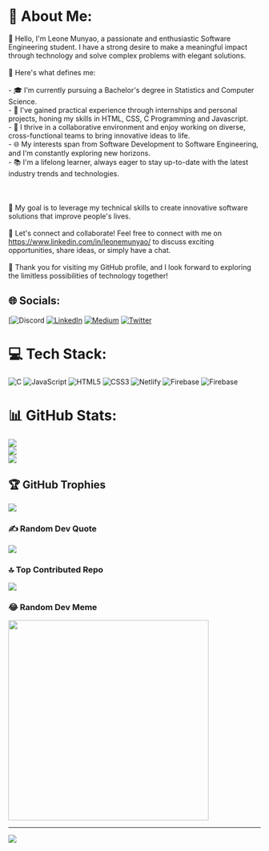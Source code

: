 # 💫 About Me:
👋 Hello, I'm Leone Munyao, a passionate and enthusiastic Software Engineering student. I have a strong desire to make a meaningful impact through technology and solve complex problems with elegant solutions.<br><br>🌟 Here's what defines me:<br><br>- 🎓 I'm currently pursuing a Bachelor's degree in Statistics and Computer Science.<br>- 💼 I've gained practical experience through internships and personal projects, honing my skills in HTML, CSS, C Programming and Javascript.<br>- 🚀 I thrive in a collaborative environment and enjoy working on diverse, cross-functional teams to bring innovative ideas to life.<br>- 🌐 My interests span from Software Development to Software Engineering, and I'm constantly exploring new horizons.<br>- 📚 I'm a lifelong learner, always eager to stay up-to-date with the latest industry trends and technologies.<br><br><br><br>🥇 My goal is to leverage my technical skills to create innovative software solutions that improve people's lives.<br><br>💌 Let's connect and collaborate! Feel free to connect with me on https://www.linkedin.com/in/leonemunyao/ to discuss exciting opportunities, share ideas, or simply have a chat.<br><br>🚀 Thank you for visiting my GitHub profile, and I look forward to exploring the limitless possibilities of technology together!<br>


## 🌐 Socials:
[![Discord](leon_munyao) [![LinkedIn](https://img.shields.io/badge/LinkedIn-%230077B5.svg?logo=linkedin&logoColor=white)](https://linkedin.com/in/leonemunyao/) [![Medium](https://img.shields.io/badge/Medium-12100E?logo=medium&logoColor=white)](https://medium.com/@leonemunyao) [![Twitter](https://img.shields.io/badge/Twitter-%231DA1F2.svg?logo=Twitter&logoColor=white)](https://twitter.com/leon_munyao) 

# 💻 Tech Stack:
![C](https://img.shields.io/badge/c-%2300599C.svg?style=for-the-badge&logo=c&logoColor=white) ![JavaScript](https://img.shields.io/badge/javascript-%23323330.svg?style=for-the-badge&logo=javascript&logoColor=%23F7DF1E) ![HTML5](https://img.shields.io/badge/html5-%23E34F26.svg?style=for-the-badge&logo=html5&logoColor=white) ![CSS3](https://img.shields.io/badge/css3-%231572B6.svg?style=for-the-badge&logo=css3&logoColor=white) ![Netlify](https://img.shields.io/badge/netlify-%23000000.svg?style=for-the-badge&logo=netlify&logoColor=#00C7B7) ![Firebase](https://img.shields.io/badge/firebase-%23039BE5.svg?style=for-the-badge&logo=firebase) ![Firebase](https://img.shields.io/badge/Firebase-039BE5?style=for-the-badge&logo=Firebase&logoColor=white)
# 📊 GitHub Stats:
![](https://github-readme-stats.vercel.app/api?username=leonemunyao&theme=tokyonight&hide_border=false&include_all_commits=true&count_private=true)<br/>
![](https://github-readme-streak-stats.herokuapp.com/?user=leonemunyao&theme=tokyonight&hide_border=false)<br/>
![](https://github-readme-stats.vercel.app/api/top-langs/?username=leonemunyao&theme=tokyonight&hide_border=false&include_all_commits=true&count_private=true&layout=compact)

## 🏆 GitHub Trophies
![](https://github-profile-trophy.vercel.app/?username=leonemunyao&theme=matrix&no-frame=false&no-bg=false&margin-w=4)

### ✍️ Random Dev Quote
![](https://quotes-github-readme.vercel.app/api?type=horizontal&theme=radical)

### 🔝 Top Contributed Repo
![](https://github-contributor-stats.vercel.app/api?username=leonemunyao&limit=5&theme=nord&combine_all_yearly_contributions=true)

### 😂 Random Dev Meme
<img src='https://randommeme-five.vercel.app/' style="height: 400px;"/>

---
[![](https://visitcount.itsvg.in/api?id=leonemunyao&icon=0&color=0)](https://visitcount.itsvg.in)

<!-- Proudly created with GPRM ( https://gprm.itsvg.in ) -->
